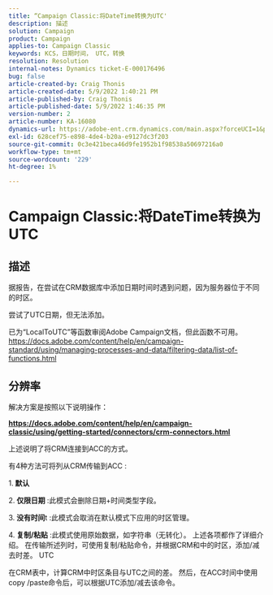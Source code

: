 ```yaml
---
title: “Campaign Classic:将DateTime转换为UTC'
description: 描述
solution: Campaign
product: Campaign
applies-to: Campaign Classic
keywords: KCS，日期时间， UTC，转换
resolution: Resolution
internal-notes: Dynamics ticket-E-000176496
bug: false
article-created-by: Craig Thonis
article-created-date: 5/9/2022 1:40:21 PM
article-published-by: Craig Thonis
article-published-date: 5/9/2022 1:46:35 PM
version-number: 2
article-number: KA-16080
dynamics-url: https://adobe-ent.crm.dynamics.com/main.aspx?forceUCI=1&pagetype=entityrecord&etn=knowledgearticle&id=13f05d8c-9dcf-ec11-a7b5-00224809c196
exl-id: 628cef75-e898-4de4-b20a-e9127dc3f203
source-git-commit: 0c3e421beca46d9fe1952b1f98538a50697216a0
workflow-type: tm+mt
source-wordcount: '229'
ht-degree: 1%

---
```


# Campaign Classic:将DateTime转换为UTC

## 描述


据报告，在尝试在CRM数据库中添加日期时间时遇到问题，因为服务器位于不同的时区。

尝试了UTC日期，但无法添加。

已为“LocalToUTC”等函数审阅Adobe Campaign文档，但此函数不可用。
https://docs.adobe.com/content/help/en/campaign-standard/using/managing-processes-and-data/filtering-data/list-of-functions.html


## 分辨率


解决方案是按照以下说明操作：

<u><b>https://docs.adobe.com/content/help/en/campaign-classic/using/getting-started/connectors/crm-connectors.html </b></u>

上述说明了将CRM连接到ACC的方式。

有4种方法可将列从CRM传输到ACC :

1.<b> 默认 </b>

2.<b> 仅限日期</b> :此模式会删除日期+时间类型字段。

3.<b> 没有时间</b>t :此模式会取消在默认模式下应用的时区管理。

4.<b> 复制/粘贴</b> :此模式使用原始数据，如字符串（无转化）。 上述各项都作了详细介绍。 在传输所述列时，可使用复制/粘贴命令，并根据CRM和中的时区，添加/减去时差。 UTC

在CRM表中，计算CRM中时区条目与UTC之间的差。 然后，在ACC时间中使用copy /paste命令后，可以根据UTC添加/减去该命令。

